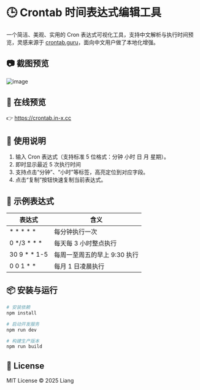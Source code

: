 # 🕒 Crontab 时间表达式编辑工具

一个简洁、美观、实用的 Cron 表达式可视化工具，支持中文解析与执行时间预览，灵感来源于 [crontab.guru](https://crontab.guru)，面向中文用户做了本地化增强。

## 📷 截图预览

![image](https://github.com/user-attachments/assets/205c4638-7b58-4645-ad7a-ea1db3f77f07)

## 🚀 在线预览

👉 <https://crontab.in-x.cc>

## 📘 使用说明

1. 输入 Cron 表达式（支持标准 5 位格式：分钟 小时 日 月 星期）。
2. 即时显示最近 5 次执行时间
3. 支持点击“分钟”、“小时”等标签，高亮定位到对应字段。
4. 点击“复制”按钮快速复制当前表达式。

## 🧪 示例表达式

|  表达式 | 含义 |
| --- | --- |
| \* \* \* \* \* | 每分钟执行一次 |
| 0 \*/3 \* \* \* | 每天每 3 小时整点执行 |
| 30 9 \* \* 1-5 | 每周一至周五的早上 9:30 执行 |
| 0 0 1 \* \* | 每月 1 日凌晨执行 |

## 📦 安装与运行

```bash
# 安装依赖
npm install

# 启动开发服务
npm run dev

# 构建生产版本
npm run build
```

## 📄 License

MIT License © 2025 Liang
